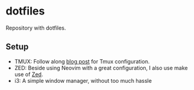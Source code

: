 # dotfiles
Repository with dotfiles.

## Setup
- TMUX: Follow along [blog post](https://tiem.io/vim-in-tmux-configuration/) for Tmux configuration.
- ZED: Beside using Neovim with a great configuration, I also use make use of [Zed](https://zed.dev).
- i3: A simple window manager, without too much hassle

